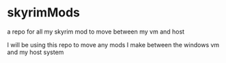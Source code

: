 # skyrimMods
a repo for all my skyrim mod to move between my vm and host

I will be using this repo to move any mods I make between the windows vm and my host system
